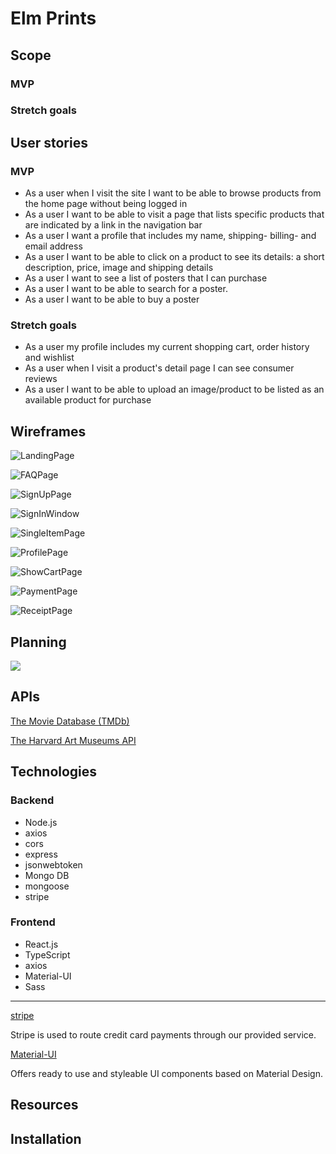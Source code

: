 # Elm Prints

## Scope

### MVP

### Stretch goals

## User stories

### MVP
* As a user when I visit the site I want to be able to browse products from the home page without being logged in
* As a user I want to be able to visit a page that lists specific products that are indicated by a link in the navigation bar
* As a user I want a profile that includes my name, shipping- billing- and email address
* As a user I want to be able to click on a product to see its details: a short description, price, image and shipping details
* As a user I want to see a list of posters that I can purchase
* As a user I want to be able to search for a poster.
* As a user I want to be able to buy a poster

### Stretch goals
* As a user my profile includes my current shopping cart, order history and wishlist
* As a user when I visit a product's detail page I can see consumer reviews
* As a user I want to be able to upload an image/product to be listed as an available product for purchase

## Wireframes
![LandingPage](https://i.imgur.com/GROXGBD.jpg)

![FAQPage](https://i.imgur.com/GQrxWew.jpg)

![SignUpPage](https://i.imgur.com/tdwithC.jpg)

![SignInWindow](https://i.imgur.com/gepwtav.jpg)

![SingleItemPage](https://i.imgur.com/qIp4iwU.jpg)

![ProfilePage](https://i.imgur.com/yIPDds4.jpg)

![ShowCartPage](https://i.imgur.com/lIAEktS.jpg)

![PaymentPage](https://i.imgur.com/inEyBgV.jpg)

![ReceiptPage](https://i.imgur.com/FdcSF0f.jpg)

## Planning
![](https://i.imgur.com/JsXqLT6.png)

## APIs 

[The Movie Database (TMDb)](https://www.themoviedb.org/)

[The Harvard Art Museums API](https://www.harvardartmuseums.org/collections/api)

## Technologies

### Backend

* Node.js
* axios
* cors
* express
* jsonwebtoken
* Mongo DB
* mongoose
* stripe

### Frontend

* React.js
* TypeScript
* axios
* Material-UI
* Sass

---

[stripe](https://stripe.com/)

Stripe is used to route credit card payments through our provided service.

[Material-UI](https://material-ui.com/)

Offers ready to use and styleable UI components based on Material Design.

## Resources

## Installation
